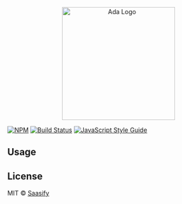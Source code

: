 <p align="center">
  <a href="https://ta11y.saasify.sh" title="Ada">
    <img src="TODO" alt="Ada Logo" width="256" />
  </a>
</p>

[![NPM](https://img.shields.io/npm/v/ta11y.svg)](https://www.npmjs.com/package/ta11y-cli) [![Build Status](https://travis-ci.com/saasify-sh/ta11y.svg?branch=master)](https://travis-ci.com/saasify-sh/ta11y) [![JavaScript Style Guide](https://img.shields.io/badge/code_style-standard-brightgreen.svg)](https://standardjs.com)

## Usage



## License

MIT © [Saasify](https://saasify.sh)
